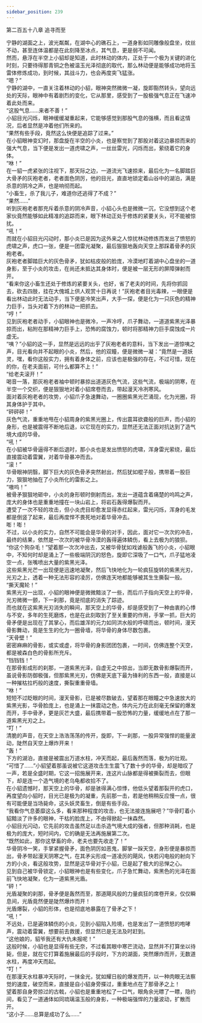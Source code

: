 ```yaml
---
sidebar_position: 239
---
```

 第二百五十八章 追寻而至


宁静的湖面之上，波光粼粼，在湖中心的礁石上，一道身影如同雕像般盘坐，纹丝不动，甚至连体温都是在此刻降至冰点，其气息，更是弱不可闻。  
然而，悬浮在半空上小貂却是知道，此时林动的体内，正处于一个极为关键的进化时刻，只要待得那青铜之色被温玉光泽彻底的取代，那么林动便是能够成功地将玉雷体修炼成功，到时候，其战斗力，也会再度突飞猛涨。  
“嗯？”  
宁静的湖中，一直关注着林动的小貂，眼神突然微微一凝，旋即豁然转头，望向远处的天际，眼神中有着剧烈的变化，它从那里，感受到了一股极强气息正在飞速冲着此处而来。  
“这股气息……来者不善！”  
小貂目光闪烁，眼神缓缓凝重起来，它能够感觉到那股气息的强横，而且看这情况，后者显然是冲着他们所来的。  
“果然有些手段，竟然这么快便是追踪了过来。”  
在小貂眼神变幻时，那盘旋在半空的小炎，也是察觉到了那股对着这边暴掠而来的强大气息，当下便是发出一道虎啸之声，一丝丝雷光，闪烁而出，萦绕着它的身体。  
“咻！”  
在一貂一虎紧张的注视下，那天际之边，一道流光飞速掠来，最后化为一名脚踏巨大骨矛的灰袍老者，老者面色阴厉，他的目光，直直地锁定着山谷中的湖泊，满是杀意的阴冷之声，也是响彻而起。  
“小畜生，杀了我儿子，难道你还逃得了不成？”  
“果然……”  
听到灰袍老者那充斥着杀意的阴冷声音，小貂心头也是微微一沉，它没想到这个老家伙竟然能够如此精准的追踪而来，眼下林动正处于修炼的紧要关头，可不能被惊扰。  
“吼！”  
而就在小貂目光闪动时，那小炎已是因为这外来之人惊扰林动修炼而发出了愤怒的虎啸之声，虎口一张，便是一团雷光凝聚，最后狠狠地轰向天空上那踩着骨矛的灰袍老者。  
灰袍老者脚踏巨大的灰色骨矛，犹如枯皮般的脸庞，冷漠地盯着湖中心盘坐的一道身影，至于小炎的攻击，在尚还未抵达其身体时，便是被一层无形的屏障弹射而开。  
“看来你这小畜生还处于修炼的紧要关头，也好，省了老夫的时间，先将你抓回去，砍去四肢，挂在大傀城上供人观赏十日再说！”灰袍老者目光毒辣，一眼便是看出林动此时无法动手，当下便是冷笑出声，大手一探，便是化为一只灰色的精神力巨手，当头对着下方的林动一把抓去。  
“哼！”  
见到灰袍老者动手，小貂眼神也是微冷，一声冷哼，爪子舞动，一道道紫黑光泽暴掠而出，粘附在那精神力巨手上，恐怖的腐蚀力，顿时将那精神力巨手腐蚀成一片虚无。  
“咦？”小貂的这一手，显然是远远的出乎了灰袍老者的意料，当下发出一道惊咦之声，目光看向并不起眼的小炎，然后，他的双瞳，便是微微一凝：“竟然是一道妖灵，嘿，看你这般实力，拥有着身体之前，应该也是极强的存在，不过可惜，现在的你，在老夫面前，可什么都算不上！”  
“给老夫滚开！”  
喝音一落，那灰袍老者袖中顿时暴掠出道道灰色气流，这些气流，极端的阴寒，在半空一个交织，便是狠狠地对着小貂席卷而去，带起漫天冷冽寒风。  
面对着灰袍老者的攻势，小貂爪子急速舞动，一圈圈紫黑光芒涌现，化为光圈，将其身体护于其中。  
“砰砰砰！”  
灰色气流，重重地甩在小貂周身的紫黑光圈上，传出震耳欲聋般的巨声，而小貂的身形，也是被震得不断地后退，以它现在的实力，显然还无法正面对抗达到了造气境大成的华骨。  
“吼！”  
在小貂被华骨逼得不断后退时，那小炎也是发出愤怒的虎啸，浑身雷光萦绕，最后直接震动着雷翼，对着华骨暴冲而去。  
“滚！”  
华骨眼神阴翳，脚下巨大的灰色骨矛突然射出，然后犹如棍子般，携带着一股巨力，狠狠地抽在了小炎所化的雷影之上。  
“嗷呜！”  
被骨矛狠狠地砸中，小炎的身形顿时倒射而出，发出一道蕴含着痛楚的呜鸣之声，庞大的身体也是重重地撞在一块山岩上，将岩石轰得爆裂而开。  
遭受了一次不轻的攻击，但小炎虎目却愈发显得赤红起来，雷光闪烁，浑身的毛发都是倒竖了起来，最后再度悍不畏死地对着华骨冲去。  
嘭！嘭！  
不过，以小炎的实力，自然不可能会是华骨的对手，因此，面对它一次次的冲击，最终的结果，依然是一次次的被华骨冷漠的轰得遍体鳞伤，看上去极为的狼狈。  
“你这个狗杂毛！”望着那一次次冲出去，又被华骨犹如戏谑般轰飞的小炎，小貂眼中，不知何时却是涌上了一些极端阴沉的怒色，旋即它深吸了一口气，爪子猛地凌空一点，张嘴喷出大量的紫黑光泽。  
这些紫黑光芒一出现便是迅速地凝聚，然后飞快地化为一轮疯狂旋转的紫黑光刃，光刃之上，透着一种无法形容的凌厉，仿佛连天地都能够被其生生撕裂一般。  
“撕天魔轮！”  
紫黑光刃一出现，小貂的眼神便是微微黯淡了一些，而后爪子指向天空上的华骨，光刃微微一颤，下一刹那，竟是彻底的消失了踪迹。  
而也就在这紫黑光刃消失的瞬间，那天空上的华骨，却是感受到了一种由衷的心悸与不安，多年的生死磨炼，也是在此刻取到了至关重要的作用，手掌一抓，巨大的骨矛便是出现在了其掌心，而后雄浑的元力如同洪水般的呼啸而出，顿时间，漫天骨影舞动，竟是生生的化为一圈骨墙，将华骨的身体尽数包裹。  
“天骨壁！”  
密密麻麻的骨影，或实或虚，将华骨的身影团团包裹，一时间，仿佛连整个天空，都是被森白色的骨影所充斥。  
“铛铛铛！”  
在那骨影成形的刹那，一道紫黑光泽，自虚无之中掠出，当即无数骨影爆裂而开，虽说骨影防御极强，但那紫黑光刃，仿佛是天底下最为锋利的东西一般，直接是以一种摧枯拉朽般的速度，撕裂重重骨墙。  
“咻！”  
短短不过眨眼的时间，漫天骨影，已是被尽数破去，望着那在眼瞳之中急速放大的紫黑光影，华骨脸庞上，也是涌上一抹震动之色，体内元力在此刻毫无保留的爆发而开，手中骨矛，更是灰芒大盛，最后携带着一股恐怖的力量，缓缓地点在了那一道紫黑光刃之上。  
“叮！”  
清脆的声音，在天空上浩浩荡荡的传开，旋即，下一刹那，一股异常强悍的能量波动，陡然自天空上爆炸开来！  
“轰！”  
下方的湖泊，直接是被震出万道水柱，冲天而起，最后轰然而落，极为的壮观。  
“可惜了……”小貂望着那虽说被它这道攻击生生震飞了数十步的华骨，却是暗叹了一声，若是全盛时期，它这一招施展开来，连这片山脉都是得被撕裂而去，但眼下，却是连一个造气境的老乌龟都收拾不了。  
在小貂遗憾时，那天空上的华骨，却是骇得满心惊悸，他低头望着那裂开的虎口，再度望向小貂时，目光已是极为的凝重，先前那一击，若是他稍稍反应慢一点，很有可能便是当场毙命，这头妖灵畜生，倒是有些手段。  
“我看你气息萎靡这么多，看来那种程度的攻击，也无法接连施展吧？”华骨盯着小貂黯淡了许多的眼神，干枯的脸庞上，不由得掀起一抹森然。  
小貂目光闪动，它先前的攻击虽然足以击杀造气境大成的强者，但那种消耗，也是极为的庞大，短时间内，它的确是无法再施展第二次。  
“既然如此，那你这孽畜的命，老夫也要先收走了！”  
华骨阴冷一笑，手掌紧握骨矛，面色阴厉如恶鬼，脚掌一跺天空，身形便是暴掠而出，骨矛带起漫天阴寒之气，在其矛尖形成一道凌厉的飓风，快若闪电般的射向下方的小炎，看这般攻势，显然是这华骨对于小貂，已是起了极大的忌惮之心。  
见到自己被华骨锁定，小貂眼神也是有些变化，爪子急忙舞动，紫黑色的光泽在面前飞快地凝聚，化为一道紫黑光盾。  
“砰！”  
光盾凝聚的刹那，骨矛便是轰然而至，那道飓风般的力量疯狂的席卷开来，仅仅瞬息间，光盾竟然便是陡然爆炸而开！  
光盾爆裂，小貂的形体，也是彻底地暴露在了骨矛之下！  
“吼！”  
不远处，已是遍体鳞伤的小炎，见到小貂陷入险境，也是发出了一道愤怒的咆哮声，震动着雷翼，想要前去救援，但显然已是无法及时赶到。  
“这他娘的，貂爷我还有大仇未报呢！”  
这般时候，小貂也是显得有些无奈，不过看其眼中寒芒流动，显然并不打算坐以待毙，但是，就在它打算着施展最后的手段时，下方的湖面，突然爆炸而开，无数道水柱，再度冲天而起。  
“叮！”  
在那漫天水柱暴冲天际时，一抹金光，犹如耀日般的爆发而开，以一种肉眼无法察觉的速度，破空而来，直接是自小貂身旁搽过，重重地点在了那骨矛之上！  
望着那自身旁掠过的古戟，小貂也是重重地松了一口气，眼角余光瞟了一瞟，隐约间，看见了一道通体如同琉璃温玉般的身影，一种极端强悍的力量波动，扩散而开。  
“这小子……总算是成功了么……”  
  
  
